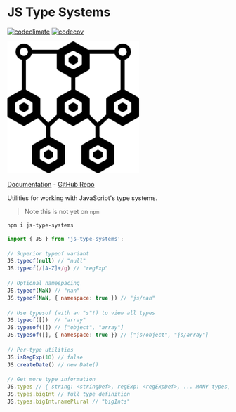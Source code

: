 # JS Type Systems

[![codeclimate](https://api.codeclimate.com/v1/badges/6b03e1a0fd4af72b5c69/maintainability)](https://codeclimate.com/github/pskfyi/js-type-systems/maintainability)
[![codecov](https://codecov.io/gh/pskfyi/js-type-systems/branch/develop/graph/badge.svg)](https://codecov.io/gh/pskfyi/js-type-systems)

<img src="/logo.svg" width="300">

[Documentation](https://js-type-system-dev-docs.netlify.com/) \- 
[GitHub Repo](https://github.com/pskfyi/js-type-systems)

Utilities for working with JavaScript's type systems.

> Note this is not yet on `npm`

```sh
npm i js-type-systems
```

```js
import { JS } from 'js-type-systems';

// Superior typeof variant
JS.typeof(null) // "null"
JS.typeof(/[A-Z]+/g) // "regExp"

// Optional namespacing
JS.typeof(NaN) // "nan"
JS.typeof(NaN, { namespace: true }) // "js/nan"

// Use typesof (with an "s"!) to view all types
JS.typeof([])  // "array"
JS.typesof([]) // ["object", "array"]
JS.typesof([], { namespace: true }) // ["js/object", "js/array"]

// Per-type utilities
JS.isRegExp(10) // false
JS.createDate() // new Date()

// Get more type information
JS.types // { string: <stringDef>, regExp: <regExpDef>, ... MANY types]
JS.types.bigInt // full type definition
JS.types.bigInt.namePlural // "bigInts"
```
